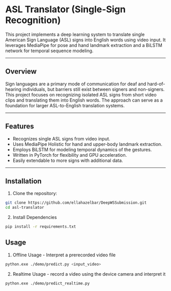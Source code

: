 # ASL Translator (Single-Sign Recognition)

This project implements a deep learning system to translate single American Sign Language (ASL) signs into English words using video input. It leverages MediaPipe for pose and hand landmark extraction and a BiLSTM network for temporal sequence modeling.

---

## Overview

Sign languages are a primary mode of communication for deaf and hard-of-hearing individuals, but barriers still exist between signers and non-signers. This project focuses on recognizing isolated ASL signs from short video clips and translating them into English words. The approach can serve as a foundation for larger ASL-to-English translation systems.

---

## Features

- Recognizes single ASL signs from video input.  
- Uses MediaPipe Holistic for hand and upper-body landmark extraction.  
- Employs BiLSTM for modeling temporal dynamics of the gestures.  
- Written in PyTorch for flexibility and GPU acceleration.  
- Easily extendable to more signs with additional data.

---

## Installation

1. Clone the repository:

```bash
git clone https://github.com/ellahazelbar/DeepWSSubmission.git
cd asl-translator
```

2. Install Dependencies
```bash
pip install -r requirements.txt
```

## Usage
1. Offline Usage - Interpret a prerecorded video file
```bash
python.exe ./demo/predict.py <input_video>
```

2. Realtime Usage - record a video using the device camera and interpret it
```bash
python.exe ./demo/predict_realtime.py
```
